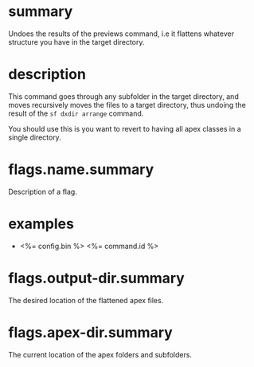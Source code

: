 # summary

Undoes the results of the previews command, i.e it flattens whatever structure you have in the target directory.

# description

This command goes through any subfolder in the target directory, and moves recursively moves the files to a target directory, thus undoing the result of the `sf dxdir arrange` command.

You should use this is you want to revert to having all apex classes in a single directory.

# flags.name.summary

Description of a flag.

# examples

- <%= config.bin %> <%= command.id %>

# flags.output-dir.summary

The desired location of the flattened apex files.

# flags.apex-dir.summary

The current location of the apex folders and subfolders.
